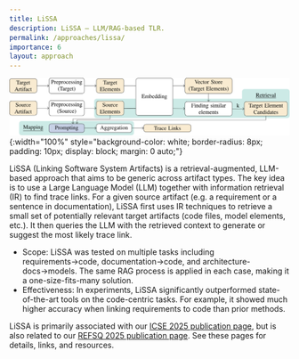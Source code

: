 ```yaml
---
title: LiSSA
description: LiSSA – LLM/RAG-based TLR.
permalink: /approaches/lissa/
importance: 6
layout: approach
---
```


![LiSSA Overview](/assets/img/approaches/icse25-lissa.svg){:width="100%" style="background-color: white; border-radius: 8px; padding: 10px; display: block; margin: 0 auto;"}

LiSSA (Linking Software System Artifacts) is a retrieval-augmented, LLM-based approach that aims to be generic across artifact types.
The key idea is to use a Large Language Model (LLM) together with information retrieval (IR) to find trace links.
For a given source artifact (e.g. a requirement or a sentence in documentation), LiSSA first uses IR techniques to retrieve a small set of potentially relevant target artifacts (code files, model elements, etc.).
It then queries the LLM with the retrieved context to generate or suggest the most likely trace link.

- Scope: LiSSA was tested on multiple tasks including requirements→code, documentation→code, and architecture-docs→models. The same RAG process is applied in each case, making it a one-size-fits-many solution.
- Effectiveness: In experiments, LiSSA significantly outperformed state-of-the-art tools on the code-centric tasks. For example, it showed much higher accuracy when linking requirements to code than prior methods.

LiSSA is primarily associated with our [ICSE 2025 publication page](/c/icse25), but is also related to our [REFSQ 2025 publication page](/c/refsq25). See these pages for details, links, and resources.
